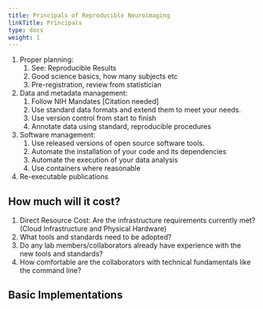 ```yaml
---
title: Principals of Reproducible Neuroimaging
linkTitle: Principals
type: docs
weight: 1
---
```


1. Proper planning:
    1. See:  Reproducible Results
    1. Good science basics, how many subjects etc
    1. Pre-registration, review from statistician
1. Data and metadata management:
    1. Follow NIH Mandates [Citation needed]
    1. Use standard data formats and extend them to meet your needs.
    1. Use version control from start to finish
    1. Annotate data using standard, reproducible procedures
1. Software management:
    1. Use released versions of open source software tools.
    1. Automate the installation of your code and its dependencies
    1. Automate the execution of your data analysis
    1. Use containers where reasonable
1. Re-executable publications

## How much will it cost?

1. Direct Resource Cost: Are the infrastructure requirements currently met? (Cloud Infrastructure and Physical Hardware)
1. What tools and standards need to be adopted?
1. Do any lab members/collaborators already have experience with the new tools and standards?
1. How comfortable are the collaborators with technical fundamentals like the command line?

## Basic Implementations

